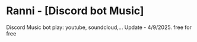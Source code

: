 ﻿# Ranni - [Discord bot Music]
Discord Music bot play: youtube, soundcloud,...
Update  - 4/9/2025.
free for free 
